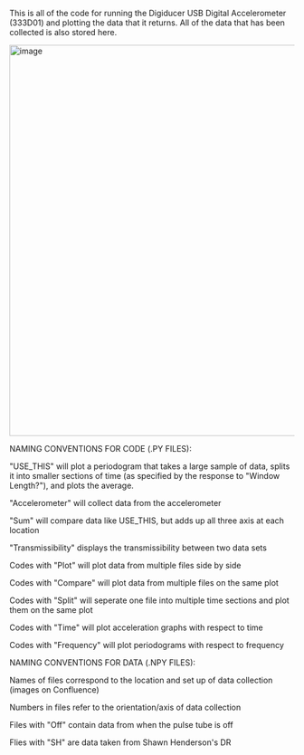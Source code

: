 This is all of the code for running the Digiducer USB Digital Accelerometer (333D01) and plotting the data that it returns. All of the data that has been collected is also stored here. 


<img width="1245" height="691" alt="image" src="https://github.com/user-attachments/assets/c581062b-5a70-4dd3-a51e-7608758c3e3f" />


NAMING CONVENTIONS FOR CODE (.PY FILES):

"USE_THIS" will plot a periodogram that takes a large sample of data, splits it into smaller sections of time (as specified by the response to "Window Length?"), and plots the average.

"Accelerometer" will collect data from the accelerometer

"Sum" will compare data like USE_THIS, but adds up all three axis at each location

"Transmissibility" displays the transmissibility between two data sets
 
Codes with "Plot" will plot data from multiple files side by side
 
Codes with "Compare" will plot data from multiple files on the same plot

Codes with "Split" will seperate one file into multiple time sections and plot them on the same plot
 
Codes with "Time" will plot acceleration graphs with respect to time
 
Codes with "Frequency" will plot periodograms with respect to frequency


NAMING CONVENTIONS FOR DATA (.NPY FILES):

Names of files correspond to the location and set up of data collection (images on Confluence)

Numbers in files refer to the orientation/axis of data collection

Files with "Off" contain data from when the pulse tube is off

Flies with "SH" are data taken from Shawn Henderson's DR
